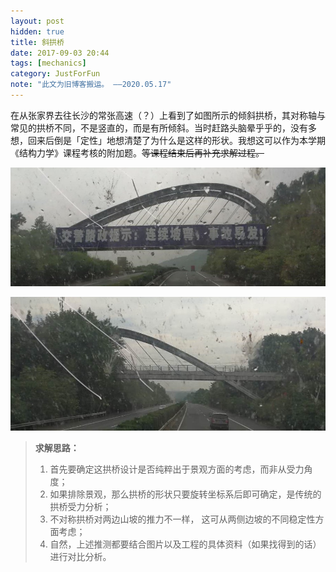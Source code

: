 ```yaml
---
layout: post
hidden: true
title: 斜拱桥
date: 2017-09-03 20:44
tags: [mechanics]
category: JustForFun
note: "此文为旧博客搬运。 ——2020.05.17"
---
```


在从张家界去往长沙的常张高速（？）上看到了如图所示的倾斜拱桥，其对称轴与常见的拱桥不同，不是竖直的，而是有所倾斜。当时赶路头脑晕乎乎的，没有多想，回来后倒是「定性」地想清楚了为什么是这样的形状。我想这可以作为本学期《结构力学》课程考核的附加题。~~等课程结束后再补充求解过程。~~

![斜拱桥](/assets/img/inclinedArchBridge1.jpg)

![斜拱桥](/assets/img/inclinedArchBridge2.jpg)

> **求解思路：**
>
> 1. 首先要确定这拱桥设计是否纯粹出于景观方面的考虑，而非从受力角度；
> 2. 如果排除景观，那么拱桥的形状只要旋转坐标系后即可确定，是传统的拱桥受力分析；
> 3. 不对称拱桥对两边山坡的推力不一样， 这可从两侧边坡的不同稳定性方面考虑；
> 4. 自然，上述推测都要结合图片以及工程的具体资料（如果找得到的话）进行对比分析。